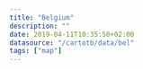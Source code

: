 ```yaml
---
title: "Belgium"
description: ""
date: 2019-04-11T10:35:50+02:00
datasource: "/cartotb/data/bel"
tags: ["map"]
---
```


